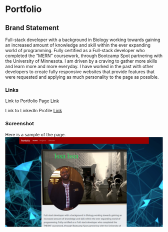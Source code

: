 # Portfolio


## Brand Statement

Full-stack developer with a background in Biology working towards gaining an increased amount of knowledge and skill within the ever expanding world of programming. Fully certified as a Full-stack developer who completed the “MERN” coursework, through Bootcamp Spot partnering with the University of Minnesota. I am driven by a craving to gather more skills and learn more and more everyday. I have worked in the past with other developers to create fully responsive websites that provide features that were requested and applying as much personality to the page as possible.

### Links

Link to Portfolio Page [Link](https://IssaIssa-Issa.github.io/Portfolio/index.html)

Link to LinkedIn Profile [Link](https://www.linkedin.com/in/issa-issa-06159718b/)

### Screenshot

Here is a sample of the page. ![Sample](assets/images/screenshot.PNG)


